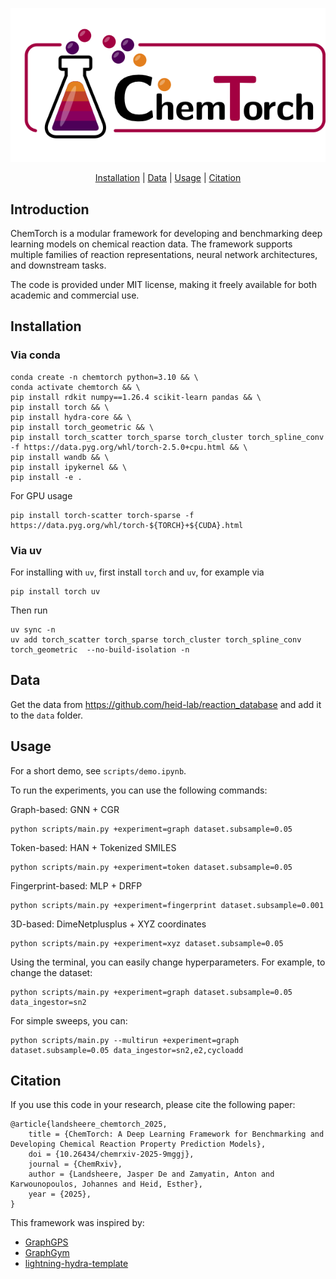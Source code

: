 <div align="center">

![ChemTorch](images/chemtorch.png)

[Installation](#installation) | [Data](#data) | [Usage](#usage) | [Citation](#citation)

</div>

## Introduction

ChemTorch is a modular framework for developing and benchmarking deep learning models on chemical reaction data. The framework supports multiple families of reaction representations, neural network architectures, and downstream tasks.

The code is provided under MIT license, making it freely available for both academic and commercial use.

## Installation

### Via conda

```
conda create -n chemtorch python=3.10 && \
conda activate chemtorch && \
pip install rdkit numpy==1.26.4 scikit-learn pandas && \
pip install torch && \
pip install hydra-core && \
pip install torch_geometric && \
pip install torch_scatter torch_sparse torch_cluster torch_spline_conv -f https://data.pyg.org/whl/torch-2.5.0+cpu.html && \
pip install wandb && \
pip install ipykernel && \
pip install -e .
```

For GPU usage
```
pip install torch-scatter torch-sparse -f https://data.pyg.org/whl/torch-${TORCH}+${CUDA}.html
```

### Via uv

For installing with `uv`, first install `torch` and `uv`, for example via
```
pip install torch uv
```

Then run
```
uv sync -n
uv add torch_scatter torch_sparse torch_cluster torch_spline_conv torch_geometric  --no-build-isolation -n
```

## Data

Get the data from https://github.com/heid-lab/reaction_database and add it to the `data` folder.

## Usage

For a short demo, see `scripts/demo.ipynb`.

To run the experiments, you can use the following commands:

Graph-based: GNN + CGR
```
python scripts/main.py +experiment=graph dataset.subsample=0.05
```
Token-based: HAN + Tokenized SMILES
```
python scripts/main.py +experiment=token dataset.subsample=0.05
```
Fingerprint-based: MLP + DRFP
```
python scripts/main.py +experiment=fingerprint dataset.subsample=0.001
```
3D-based: DimeNetplusplus + XYZ coordinates
```
python scripts/main.py +experiment=xyz dataset.subsample=0.05
```

Using the terminal, you can easily change hyperparameters. For example, to change the dataset:
``` 
python scripts/main.py +experiment=graph dataset.subsample=0.05 data_ingestor=sn2
```

For simple sweeps, you can:
```
python scripts/main.py --multirun +experiment=graph dataset.subsample=0.05 data_ingestor=sn2,e2,cycloadd
```

## Citation
If you use this code in your research, please cite the following paper:

```
@article{landsheere_chemtorch_2025,
	title = {ChemTorch: A Deep Learning Framework for Benchmarking and Developing Chemical Reaction Property Prediction Models},
	doi = {10.26434/chemrxiv-2025-9mggj},
	journal = {ChemRxiv},
	author = {Landsheere, Jasper De and Zamyatin, Anton and Karwounopoulos, Johannes and Heid, Esther},
	year = {2025},
}
```

This framework was inspired by:
- [GraphGPS](https://github.com/rampasek/GraphGPS/tree/main)
- [GraphGym](https://github.com/snap-stanford/GraphGym)
- [lightning-hydra-template](https://github.com/ashleve/lightning-hydra-template)
